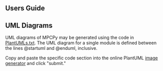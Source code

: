 ## Users Guide ##

## UML Diagrams ##
UML diagrams of MPCPy may be generated using the code in [PlantUMLs.txt](https://github.com/lbl-srg/MPCPy/blob/master/doc/PlantUMLs.txt).  The UML diagram for a single module is defined between the lines @startuml and @enduml, inclusive.  

Copy and paste the specific code section into the online PlantUML [image generator](http://www.plantuml.com/plantuml/uml/SyfFKj2rKt3CoKnELR1Io4ZDoSa70000) and click "submit."